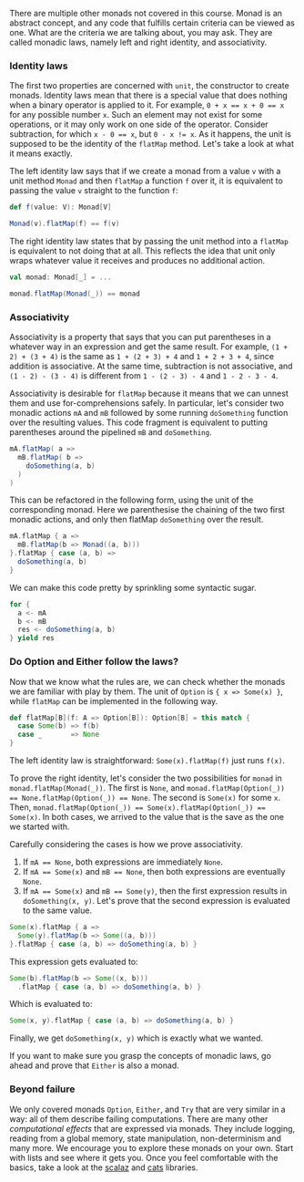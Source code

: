 There are multiple other monads not covered in this course. 
Monad is an abstract concept, and any code that fulfills certain criteria can be viewed as one. 
What are the criteria we are talking about, you may ask. 
They are called monadic laws, namely left and right identity, and associativity. 

### Identity laws

The first two properties are concerned with `unit`, the constructor to create monads. 
Identity laws mean that there is a special value that does nothing when a binary operator is applied to it. 
For example, `0 + x == x + 0 == x` for any possible number `x`. 
Such an element may not exist for some operations, or it may only work on one side of the operator. 
Consider subtraction, for which `x - 0 == x`, but `0 - x != x`. 
As it happens, the unit is supposed to be the identity of the `flatMap` method. 
Let's take a look at what it means exactly. 

The left identity law says that if we create a monad from a value `v` with a unit method `Monad` and then `flatMap` a function `f` over it, it is equivalent to passing the value `v` straight to the function `f`: 

```scala 3
def f(value: V): Monad[V]

Monad(v).flatMap(f) == f(v)
```
The right identity law states that by passing the unit method into a `flatMap` is equivalent to not doing that at all. 
This reflects the idea that unit only wraps whatever value it receives and produces no additional action. 

```scala 3
val monad: Monad[_] = ...

monad.flatMap(Monad(_)) == monad
```

### Associativity 

Associativity is a property that says that you can put parentheses in a whatever way in an expression and get the same result. 
For example, `(1 + 2) + (3 + 4)` is the same as `1 + (2 + 3) + 4` and `1 + 2 + 3 + 4`, since addition is associative. 
At the same time, subtraction is not associative, and `(1 - 2) - (3 - 4)` is different from `1 - (2 - 3) - 4` and `1 - 2 - 3 - 4`.

Associativity is desirable for `flatMap` because it means that we can unnest them and use for-comprehensions safely. 
In particular, let's consider two monadic actions `mA` and `mB` followed by some running `doSomething` function over the resulting values.
This code fragment is equivalent to putting parentheses around the pipelined `mB` and `doSomething`. 

```scala 3
mA.flatMap( a =>
  mB.flatMap( b =>
    doSomething(a, b)
  )
)
```

This can be refactored in the following form, using the unit of the corresponding monad. 
Here we parenthesise the chaining of the two first monadic actions, and only then flatMap `doSomething` over the result.  

```scala 3
mA.flatMap { a => 
  mB.flatMap(b => Monad((a, b)))  
}.flatMap { case (a, b) =>  
  doSomething(a, b)
}
```

We can make this code pretty by sprinkling some syntactic sugar. 

```scala 3
for {
  a <- mA 
  b <- mB 
  res <- doSomething(a, b)
} yield res 
```

### Do Option and Either follow the laws? 

Now that we know what the rules are, we can check whether the monads we are familiar with play by them.
The unit of `Option` is `{ x => Some(x) }`, while `flatMap` can be implemented in the following way. 

```scala 3
def flatMap[B](f: A => Option[B]): Option[B] = this match {
  case Some(b) => f(b)
  case _       => None
}
```

The left identity law is straightforward: `Some(x).flatMap(f)` just runs `f(x)`. 

To prove the right identity, let's consider the two possibilities for `monad` in `monad.flatMap(Monad(_))`. 
The first is `None`, and `monad.flatMap(Option(_)) == None.flatMap(Option(_)) == None`. 
The second is `Some(x)` for some `x`. Then, `monad.flatMap(Option(_)) == Some(x).flatMap(Option(_)) == Some(x)`. 
In both cases, we arrived to the value that is the save as the one we started with. 

Carefully considering the cases is how we prove associativity. 

1. If `mA == None`, both expressions are immediately `None`.  
2. If `mA == Some(x)` and `mB == None`, then both expressions are eventually `None`. 
3. If `mA == Some(x)` and `mB == Some(y)`, then the first expression results in `doSomething(x, y)`. Let's prove that the second expression is evaluated to the same value.

```scala 3
Some(x).flatMap { a => 
  Some(y).flatMap(b => Some((a, b)))  
}.flatMap { case (a, b) => doSomething(a, b) }
```

This expression gets evaluated to:  

```scala
Some(b).flatMap(b => Some((x, b)))  
  .flatMap { case (a, b) => doSomething(a, b) }
```

Which is evaluated to: 

```scala 3
Some(x, y).flatMap { case (a, b) => doSomething(a, b) }
```

Finally, we get `doSomething(x, y)` which is exactly what we wanted. 

If you want to make sure you grasp the concepts of monadic laws, go ahead and prove that `Either` is also a monad.  

### Beyond failure

We only covered monads `Option`, `Either`, and `Try` that are very similar in a way: all of them describe failing computations. 
There are many other *computational effects* that are expressed via monads. 
They include logging, reading from a global memory, state manipulation, non-determinism and many more. 
We encourage you to explore these monads on your own. 
Start with lists and see where it gets you. 
Once you feel comfortable with the basics, take a look at the [scalaz](https://scalaz.github.io/7/) and [cats](https://typelevel.org/cats/) libraries. 








